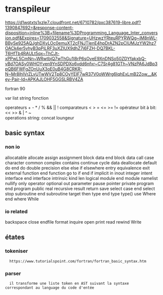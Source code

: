 # transpileur

https://d1wqtxts1xzle7.cloudfront.net/6710782/pxc387619-libre.pdf?1390847692=&response-content-disposition=inline%3B+filename%3DProgramming_Language_Inter_conversion.pdf&Expires=1709032558&Signature=UHzwzYRteuRPYRWQg~iM8nWL-BBySe925AQJghDXvLOc0emuXT2cFNJTlenE4hpDrAZN2pCIUMJzYW2hz7OACk4er5vhyB3pPjLRF3uXZIUX9dhZ7j6FZH-DQ7BKL-T6HfTb4RAULt5qx~ThCJt-xPPwL5CmNn~WRwtbjQ7wThGu1I8rP6sOveE9XnDNSo50ZDYfakxbQ-vBd7OASy0WHOYven9YnSDPDXo6vdd6nfxr~C7Sr4g81GTh~VNzPA6JdBp3pQB6FWFgZOnUuX3oE0uB4G8CRKR-N~Mr8lhIVrZLvUTwWV2Tp8COyYEIF7wR37V0oWWrg6IqhExLmB2Zow__&Key-Pair-Id=APKAJLOHF5GGSLRBV4ZA


fortran 90


var
list
string
fonction


operateurs + - * / %   && || ! 
comparateurs < > = <= >= !=
opérateur bit à bit: << >> & | ^ ~  
operations string: concat loungeur


## basic syntax
### non io
allocatable
allocate
assign
assignment
block data        end block data
call
case
character
common
complex
contains
continue
cycle
data
deallocate
default
do                end do
double precision
else
else if
elsewhere
entry
equivalence
exit
external
function          end function
go to
if                end if
implicit
in
inout
integer
intent
interface         end interface
intrinsic
kind
len
logical
module            end module
namelist
nullify
only
operator
optional
out
parameter
pause
pointer
private
program           end program
public
real
recursive
result
return
save
select case       end select  
stop
subroutine        end subroutine
target
then
type              end type
type()
use
Where             end where
While

### io related
backspace
close
endfile
format
inquire
open
print
read
rewind
Write





## étates
### tokeniser
      https://www.tutorialspoint.com/fortran/fortran_basic_syntax.htm 
### parser
      il transforme une liste token en AST suivant la syntaxe correspondant au language du code d'entée
